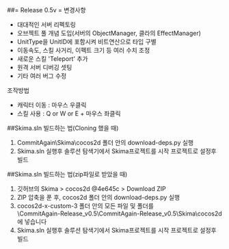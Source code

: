 ##= Release 0.5v =
변경사항  
 - 대대적인 서버 리펙토링
 - 오브젝트 풀 개념 도입(서버의 ObjectManager, 클라의 EffectManager)
 - UnitType을 UnitID에 포함시켜 비트연산으로 타입 구별
 - 이동속도, 스킬 사거리, 이펙트 크기 등 여러 수치 조정
 - 새로운 스킬 'Teleport' 추가
 - 원격 서버 디버깅 셋팅
 - 기타 여러 버그 수정 

조작방법
 - 캐릭터 이동 : 마우스 우클릭  
 - 스킬 사용 : Q or W or E + 마우스 좌클릭

##Skima.sln 빌드하는 법(Cloning 했을 때)
1. CommitAgain\Skima\cocos2d 폴더 안의 download-deps.py 실행   
2. Skima.sln 실행후 솔루션 탐색기에서 Skima프로젝트를 시작 프로젝트로 설정후 빌드   

##Skima.sln 빌드하는 법(zip파일로 받았을 때)
1. 깃허브의 Skima > cocos2d @4e645c > Download ZIP    
2. ZIP 압축을 푼 후, cocos2d 폴더 안의 download-deps.py 실행   
3. cocos2d-x-custom-3 폴더 안의 모든 파일 및 폴더를   
       \CommitAgain-Release_v0.5\CommitAgain-Release_v0.5\Skima\cocos2d에 넣습니다   
4. Skima.sln 실행후 솔루션 탐색기에서 Skima프로젝트를 시작 프로젝트로 설정후 빌드   
